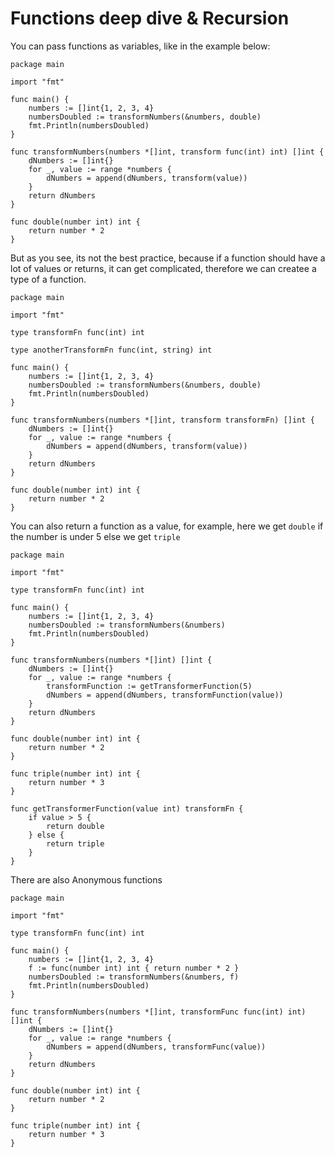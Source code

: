 # Functions deep dive & Recursion
You can pass functions as variables, like in the example below:

```
package main

import "fmt"

func main() {
	numbers := []int{1, 2, 3, 4}
	numbersDoubled := transformNumbers(&numbers, double)
	fmt.Println(numbersDoubled)
}

func transformNumbers(numbers *[]int, transform func(int) int) []int {
	dNumbers := []int{}
	for _, value := range *numbers {
		dNumbers = append(dNumbers, transform(value))
	}
	return dNumbers
}

func double(number int) int {
	return number * 2
}
```

But as you see, its not the best practice, because if a function should have a lot of values or returns, it can get complicated, therefore we can createe a type of a function.

```
package main

import "fmt"

type transformFn func(int) int

type anotherTransformFn func(int, string) int

func main() {
	numbers := []int{1, 2, 3, 4}
	numbersDoubled := transformNumbers(&numbers, double)
	fmt.Println(numbersDoubled)
}

func transformNumbers(numbers *[]int, transform transformFn) []int {
	dNumbers := []int{}
	for _, value := range *numbers {
		dNumbers = append(dNumbers, transform(value))
	}
	return dNumbers
}

func double(number int) int {
	return number * 2
}
```
You can also return a function as a value, for example, here we get `double` if the number is under 5 else we get `triple`
```
package main

import "fmt"

type transformFn func(int) int

func main() {
	numbers := []int{1, 2, 3, 4}
	numbersDoubled := transformNumbers(&numbers)
	fmt.Println(numbersDoubled)
}

func transformNumbers(numbers *[]int) []int {
	dNumbers := []int{}
	for _, value := range *numbers {
		transformFunction := getTransformerFunction(5)
		dNumbers = append(dNumbers, transformFunction(value))
	}
	return dNumbers
}

func double(number int) int {
	return number * 2
}

func triple(number int) int {
	return number * 3
}

func getTransformerFunction(value int) transformFn {
	if value > 5 {
		return double
	} else {
		return triple
	}
}

```
There are also Anonymous functions
```
package main

import "fmt"

type transformFn func(int) int

func main() {
	numbers := []int{1, 2, 3, 4}
	f := func(number int) int { return number * 2 }
	numbersDoubled := transformNumbers(&numbers, f)
	fmt.Println(numbersDoubled)
}

func transformNumbers(numbers *[]int, transformFunc func(int) int) []int {
	dNumbers := []int{}
	for _, value := range *numbers {
		dNumbers = append(dNumbers, transformFunc(value))
	}
	return dNumbers
}

func double(number int) int {
	return number * 2
}

func triple(number int) int {
	return number * 3
}

```